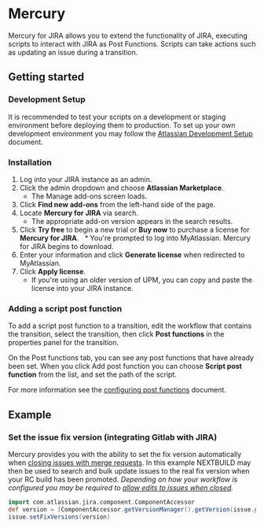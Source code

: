 Mercury
=======

Mercury for JIRA allows you to extend the functionality of JIRA, executing scripts to interact with JIRA as Post Functions. Scripts can take actions such as updating an issue during a transition.

Getting started
---------------

### Development Setup

It is recommended to test your scripts on a development or staging environment before deploying them to production. To set up your own development environment you may follow the <a href="https://developer.atlassian.com/static/connect/docs/latest/guides/development-setup.html" target="_blank">Atlassian Development Setup</a> document.

### Installation

1. Log into your JIRA instance as an admin.
2. Click the admin dropdown and choose **Atlassian Marketplace**.
   * The Manage add-ons screen loads.
3. Click **Find new add-ons** from the left-hand side of the page.
4. Locate **Mercury for JIRA** via search.
   * The appropriate add-on version appears in the search results.
5. Click **Try free** to begin a new trial or **Buy now** to purchase a license for **Mercury for JIRA**.
   * You're prompted to log into MyAtlassian. Mercury for JIRA begins to download.
6. Enter your information and click **Generate license** when redirected to MyAtlassian.
7. Click **Apply license**.
   * If you're using an older version of UPM, you can copy and paste the license into your JIRA instance.

### Adding a script post function

To add a script post function to a transition, edit the workflow that contains the transition, select the transition, then click **Post functions** in the properties panel for the transition.

On the Post functions tab, you can see any post functions that have already been set. When you click Add post function you can choose **Script post function** from the list, and set the path of the script.

For more information see the <a href="https://confluence.atlassian.com/display/JIRA/Advanced+Workflow+Configuration#AdvancedWorkflowConfiguration-Postfunctions" target="_blank">configuring post functions</a> document.

Example
-------

### Set the issue fix version (integrating Gitlab with JIRA) 

Mercury provides you with the ability to set the fix version automatically when <a href="https://docs.gitlab.com/ee/project_services/jira.html#jira-issue-closing-example" target="_blank">closing issues with merge requests</a>. In this example NEXTBUILD may then be used to search and bulk update issues to the real fix version when your RC build has been promoted. *Depending on how your workflow is configured you may be required to <a href="https://confluence.atlassian.com/jira/allow-editing-of-closed-issues-138704.html" target="_blank">allow edits to issues when closed</a>.*

```groovy
import com.atlassian.jira.component.ComponentAccessor
def version = [ComponentAccessor.getVersionManager().getVersion(issue.getProjectObject().id, 'NEXTBUILD')]
issue.setFixVersions(version)
```
